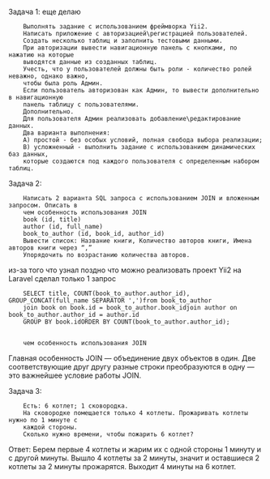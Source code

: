 Задача 1: еще делаю

        Выполнять задание с использованием фреймворка Yii2.
        Написать приложение с авторизацией\регистрацией пользователей.
        Создать несколько таблиц и заполнить тестовыми данными.
        При авторизации вывести навигационную панель с кнопками, по нажатию на которые
        выводятся данные из созданных таблиц.
        Учесть, что у пользователей должны быть роли - количество ролей неважно, однако важно,
        чтобы была роль Админ.
        Если пользователь авторизован как Админ, то вывести дополнительно в навигационную
        панель таблицу с пользователями.
        Дополнительно.
        Для пользователя Админ реализовать добавление\редактирование данных.
        Два варианта выполнения:
        A) простой - без особых условий, полная свобода выбора реализации;
        B) усложненный - выполнить задание с использованием динамических баз данных,
        которые создаются под каждого пользователя с определенным набором таблиц.

Задача 2:

        Написать 2 варианта SQL запроса с использованием JOIN и вложенным запросом. Описать в
        чем особенность использования JOIN
        book (id, title)
        author (id, full_name)
        book_to_author (id, book_id, author_id)
        Вывести список: Название книги, Количество авторов книги, Имена авторов книги через “,”
        Упорядочить по возрастанию количества авторов.

из-за того что узнал поздно что можно реализовать проект Yii2 на Laravel сделал только 1 запрос

        SELECT title, COUNT(book_to_author.author_id), GROUP_CONCAT(full_name SEPARATOR ',')from book_to_author
        join book on book.id = book_to_author.book_idjoin author on book_to_author.author_id = author.id
        GROUP BY book.idORDER BY COUNT(book_to_author.author_id);
        
        
        чем особенность использования JOIN
        
Главная особенность JOIN — объединение двух объектов в один. Две соответствующие друг другу разные строки преобразуются
в одну — это важнейшее условие работы JOIN.

Задача 3: 

        Есть: 6 котлет; 1 сковородка.
        На сковородке помещается только 4 котлеты. Прожаривать котлеты нужно по 1 минуте с
        каждой стороны.
        Сколько нужно времени, чтобы пожарить 6 котлет?
        
Ответ: Берем первые 4 котлеты и жарим их с одной стороны 1 минуту и с другой минуты. Вышло 4 котлеты за 2 минуты, значит
и оставшиеся 2 котлеты за 2 минуты прожарятся. Выходит 4 минуты на 6 котлет.
